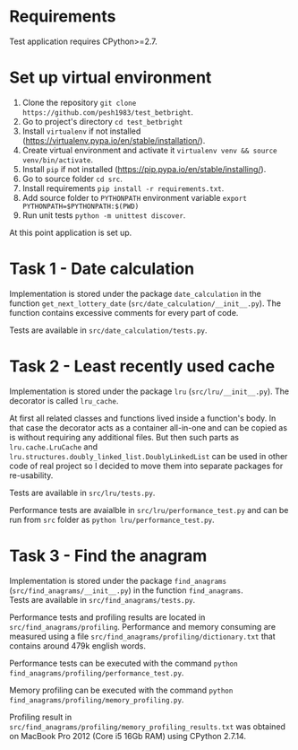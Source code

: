 # Requirements
Test application requires CPython>=2.7.

# Set up virtual environment
1. Clone the repository `git clone https://github.com/pesh1983/test_betbright`.
2. Go to project's directory `cd test_betbright`
3. Install `virtualenv` if not installed (https://virtualenv.pypa.io/en/stable/installation/). 
4. Create virtual environment and activate it `virtualenv venv && source venv/bin/activate`.
5. Install `pip` if not installed (https://pip.pypa.io/en/stable/installing/).
6. Go to source folder `cd src`.
7. Install requirements `pip install -r requirements.txt`.
8. Add source folder to `PYTHONPATH` environment variable `export PYTHONPATH=$PYTHONPATH:$(PWD)`
9. Run unit tests `python -m unittest discover`.

At this point application is set up.

# Task 1 - Date calculation
Implementation is stored under the package `date_calculation` in the function `get_next_lottery_date` (`src/date_calculation/__init__.py`). The function contains excessive comments for every part of code.

Tests are available in `src/date_calculation/tests.py`.

# Task 2 - Least recently used cache
Implementation is stored under the package `lru` (`src/lru/__init__.py`). The decorator is called `lru_cache`.

At first all related classes and functions lived inside a function's body. In that case the decorator acts as a container all-in-one and can be copied as is without requiring any additional files. But then such parts as `lru.cache.LruCache` and `lru.structures.doubly_linked_list.DoublyLinkedList` can be used in other code of real project so I decided to move them into separate packages for re-usability.
 
Tests are available in `src/lru/tests.py`.
  
Performance tests are avaialble in `src/lru/performance_test.py` and can be run from `src` folder as `python lru/performance_test.py`.

# Task 3 - Find the anagram
Implementation is stored under the package `find_anagrams` (`src/find_anagrams/__init__.py`) in the function `find_anagrams`.  
Tests are available in `src/find_anagrams/tests.py`.

Performance tests and profiling results are located in `src/find_anagrams/profiling`. Performance and memory consuming are measured using a file `src/find_anagrams/profiling/dictionary.txt` that contains around 479k english words.
  
Performance tests can be executed with the command `python find_anagrams/profiling/performance_test.py`.

Memory profiling can be executed with the command `python find_anagrams/profiling/memory_profiling.py`.

Profiling result in `src/find_anagrams/profiling/memory_profiling_results.txt` was obtained on MacBook Pro  2012 (Core i5 16Gb RAM) using CPython 2.7.14.
